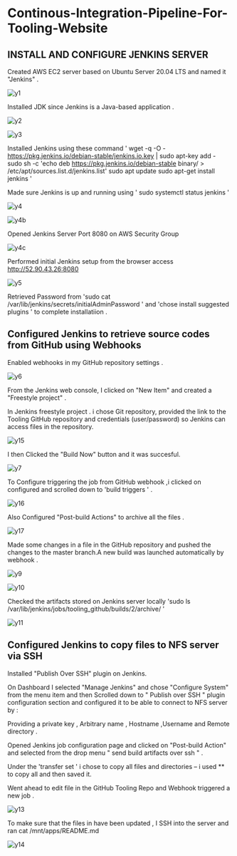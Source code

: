 # Continous-Integration-Pipeline-For-Tooling-Website
## INSTALL AND CONFIGURE JENKINS SERVER

Created  AWS EC2 server based on Ubuntu Server 20.04 LTS and named it "Jenkins" .

![y1](https://user-images.githubusercontent.com/94229949/187044353-1d84390c-7fac-4c63-84aa-3db6881197e2.png)

Installed JDK since Jenkins is a Java-based application .

![y2](https://user-images.githubusercontent.com/94229949/187044382-3798ab0f-290d-40ab-9c96-61f23bb532e1.png)

![y3](https://user-images.githubusercontent.com/94229949/187044386-c9c521c2-1792-4367-b3b2-01fc1e9c254c.png)

Installed Jenkins using these command '
wget -q -O - https://pkg.jenkins.io/debian-stable/jenkins.io.key | sudo apt-key add -
sudo sh -c 'echo deb https://pkg.jenkins.io/debian-stable binary/ > \
    /etc/apt/sources.list.d/jenkins.list'
sudo apt update
sudo apt-get install jenkins '

Made sure Jenkins is up and running using ' sudo systemctl status jenkins '

![y4](https://user-images.githubusercontent.com/94229949/187044449-04d821ff-1d6a-4ec8-857d-1ea63db3a83f.png)

![y4b](https://user-images.githubusercontent.com/94229949/187044457-fbc1cfbc-eead-4ef6-be68-2cfdfd56b31b.png)

Opened Jenkins Server Port 8080 on AWS Security Group

![y4c](https://user-images.githubusercontent.com/94229949/187044545-8fb9f161-c839-412a-a783-2965629ae6bb.png)

Performed initial Jenkins setup from the browser access http://52.90.43.26:8080
  
  ![y5](https://user-images.githubusercontent.com/94229949/187044605-629e4b23-263a-456f-9e2d-eaa952bf3f1a.png)

Retrieved Password from  'sudo cat /var/lib/jenkins/secrets/initialAdminPassword ' and  'chose install suggested plugins ' to complete installatiion .

## Configured Jenkins to retrieve source codes from GitHub using Webhooks

Enabled webhooks in my GitHub repository settings .

![y6](https://user-images.githubusercontent.com/94229949/187044821-c4a4c8dd-9b36-42b4-b0f1-b2c08db7a64a.png)

From the Jenkins web console, I clicked  on "New Item" and created a "Freestyle project" .

In Jenkins freestyle project . i chose  Git repository, provided  the link to the Tooling GitHub repository and credentials (user/password) so Jenkins can access files in the repository.

![y15](https://user-images.githubusercontent.com/94229949/187045046-ab63c289-17cc-47df-9eda-a469e523588d.png)

I then Clicked the  "Build Now" button and it was succesful.

![y7](https://user-images.githubusercontent.com/94229949/187045124-034d84ae-b1bc-43b3-bb7b-af0c4ad4bb67.png)

To Configure triggering the job from GitHub webhook ,i clicked on configured and scrolled down to 'build triggers '  .


![y16](https://user-images.githubusercontent.com/94229949/187045376-ae0ccb91-42c1-4be6-8ce6-aa3df59fefa9.png)

Also Configured  "Post-build Actions" to archive all the files .

![y17](https://user-images.githubusercontent.com/94229949/187045457-fba49a8b-5d12-43bf-8e0b-d55801ef3535.png)

Made some changes in a file in the GitHub repository  and pushed the changes to the master branch.A new build was  launched automatically by webhook .

![y9](https://user-images.githubusercontent.com/94229949/187045582-d0deff43-e0e2-40a2-bbb3-88ff1c6a9458.png)

![y10](https://user-images.githubusercontent.com/94229949/187045595-6789c96d-255e-479e-9138-c56548359cef.png)

Checked the artifacts  stored on Jenkins server locally 'sudo ls /var/lib/jenkins/jobs/tooling_github/builds/2/archive/ '

![y11](https://user-images.githubusercontent.com/94229949/187045653-5f6a66bb-63a4-49c4-ab2c-38a0776191ef.png)

## Configured Jenkins to copy files to NFS server via SSH

Installed "Publish Over SSH" plugin on Jenkins.

On Dashboard I selected "Manage Jenkins" and chose "Configure System" from the menu item and then Scrolled down to " Publish over SSH " plugin configuration section and configured it to be able to connect to  NFS server by :

Providing a private key , Arbitrary name , Hostname ,Username and Remote directory .

Opened  Jenkins job configuration page and clicked on  "Post-build Action" and selected from the drop menu " send build artifacts over ssh " .  

Under the 'transfer set ' i chose to  copy all files and directories – i used **  to copy all and then saved it.

Went ahead to edit file in the GitHub Tooling Repo and Webhook triggered a new job .

![y13](https://user-images.githubusercontent.com/94229949/187047292-b55332dd-f44d-4b2c-ad7e-8c7cc226de3d.png)

To make sure that the files in have been updated , I SSH into the server and ran cat /mnt/apps/README.md

![y14](https://user-images.githubusercontent.com/94229949/187047358-968e5448-3ae2-47a9-8b36-9265c512f9ad.png)


